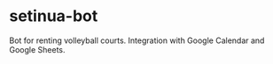 # setinua-bot
Bot for renting volleyball courts. Integration with Google Calendar and Google Sheets.
